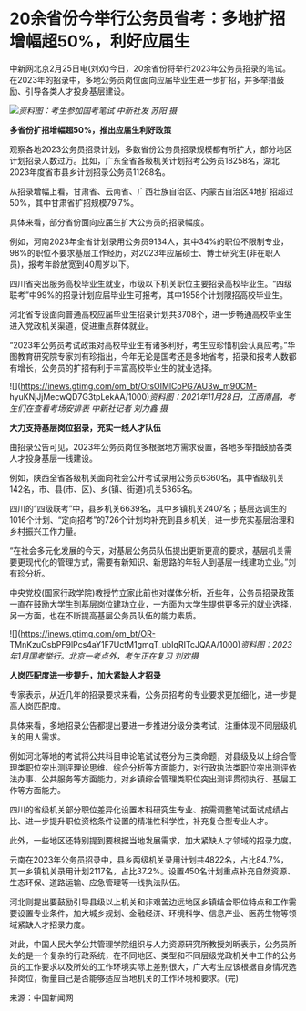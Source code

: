 # 20余省份今举行公务员省考：多地扩招增幅超50%，利好应届生

中新网北京2月25日电(刘欢)今日，20余省份将举行2023年公务员招录的笔试。在2023年的招录中，多地公务员岗位面向应届毕业生进一步扩招，并多举措鼓励、引导各类人才投身基层建设。

![](https://inews.gtimg.com/om_bt/OG_MmjNHbEwmztEES6WbgA0qPU0Br4JcAODjt8SWImwTEAA/1000)_资料图：考生参加国考笔试
中新社发 苏阳 摄_

**多省份扩招增幅超50%，推出应届生利好政策**

观察各地2023公务员招录计划，多数省份公务员招录规模都有所扩大，部分地区计划招录人数过万。比如，广东全省各级机关计划招考公务员18258名，湖北2023年度省市县乡计划招录公务员11268名。

从招录增幅上看，甘肃省、云南省、广西壮族自治区、内蒙古自治区4地扩招超过50%，其中甘肃省扩招规模79.7%。

具体来看，部分省份面向应届生扩大公务员的招录幅度。

例如，河南2023年全省计划录用公务员9134人，其中34%的职位不限制专业，98%的职位不要求基层工作经历，对2023年应届硕士、博士研究生(非在职人员)，报考年龄放宽到40周岁以下。

四川省突出服务高校毕业生就业，市级以下机关职位主要招录高校毕业生。“四级联考”中99%的招录计划应届毕业生可报考，其中1958个计划限招高校毕业生。

河北省专设面向普通高校应届毕业生招录计划共3708个，进一步畅通高校毕业生进入党政机关渠道，促进重点群体就业。

“2023年公务员考试政策对高校毕业生有诸多利好，考生应珍惜机会认真应考。”华图教育研究院专家刘有珍指出，今年无论是国考还是多地省考，招录和报考人数都有增长，公务员的扩招有利于丰富高校毕业生的就业选择。

![](https://inews.gtimg.com/om_bt/OrsOIMlCoPG7AU3w_m90CM-
hyuKNjJjMecwQD7G3tpLekAA/1000)_资料图：2021年11月28日，江西南昌，考生们在查看考场安排表 中新社记者 刘力鑫 摄_

**大力支持基层岗位招录，充实一线人才队伍**

由招录公告可见，2023年公务员岗位多根据地方需求设置，各地多举措鼓励各类人才投身基层一线建设。

例如，陕西全省各级机关面向社会公开考试录用公务员6360名，其中省级机关142名，市、县(市、区)、乡(镇、街道)机关5365名。

四川的“四级联考”中，县乡机关6639名，其中乡镇机关2407名；基层选调生的1016个计划、“定向招考”的726个计划均补充到县乡机关，进一步充实基层治理和乡村振兴工作力量。

“在社会多元化发展的今天，对基层公务员队伍提出更新更高的要求，基层机关需要更现代化的管理方式，需要有新知识、新思路的年轻人到基层一线建功立业。”刘有珍分析。

中央党校(国家行政学院)教授竹立家此前也对媒体分析，近些年，公务员招录政策一直在鼓励大学生到基层岗位建功立业，一方面为大学生提供更多元的就业选择，另一方面，也在不断提高基层公务员队伍的能力素质。

![](https://inews.gtimg.com/om_bt/OR-
TMnKzuOsbPF9lPcs4aY1F7UctM1gmqT_ubIqRITcJQAA/1000)_资料图：2023年1月国考举行。北京一考点外，考生正在复习
刘欢摄_

**人岗匹配度进一步提升，加大紧缺人才招录**

专家表示，从近几年的招录要求来看，公务员招考的专业要求更加细化，进一步提高人岗匹配度。

具体来看，多地招录公告都提出要进一步推进分级分类考试，注重体现不同层级机关的用人需求。

例如河北等地的考试将公共科目申论笔试试卷分为三类命题，对县级及以上综合管理类职位突出测评理论思维、综合分析等方面能力，对行政执法类职位突出测评依法办事、公共服务等方面能力，对乡镇综合管理类职位突出测评贯彻执行、基层工作等方面能力。

四川的省级机关部分职位差异化设置本科研究生专业、按需调整笔试面试成绩占比、进一步提升职位资格条件设置的精准性科学性，补充复合型专业人才。

此外，一些地区还特别提到要根据当地发展需求，加大紧缺人才领域的招录力度。

云南在2023年公务员招录中，县乡两级机关录用计划共4822名，占比84.7%，其一乡镇机关录用计划2117名，占比37.2%。设置450名计划重点补充自然资源、生态环保、道路运输、应急管理等一线执法队伍。

河北则提出要鼓励引导县级以上机关和非艰苦边远地区乡镇结合职位特点和工作需要设置专业条件，加大城乡规划、金融经济、环境科学、信息产业、医药生物等领域紧缺人才招录力度。

对此，中国人民大学公共管理学院组织与人力资源研究所教授刘昕表示，公务员所处的是一个复杂的行政系统，在不同地区、类型和不同层级党政机关中工作的公务员的工作要求以及所处的工作环境实际上差别很大，广大考生应该根据自身情况选择岗位，衡量自己是否能够适应当地机关的工作环境和要求。(完)

来源：中国新闻网

